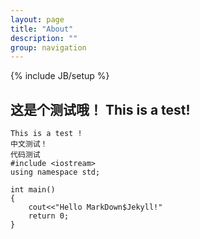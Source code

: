 ```yaml
---
layout: page
title: "About"
description: ""
group: navigation
---
```

{% include JB/setup %}


这是个测试哦！
This is a test!
---
	This is a test !
	中文测试！
	代码测试
	#include <iostream> 
	using namespace std;
	
	int main()
	{	
		cout<<"Hello MarkDown$Jekyll!"
		return 0;
	}